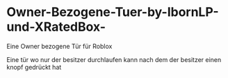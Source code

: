 # Owner-Bezogene-Tuer-by-IbornLP-und-XRatedBox-
Eine Owner bezogene Tür für Roblox

 Eine tür wo nur der besitzer durchlaufen kann nach dem der besitzer einen knopf gedrückt hat
